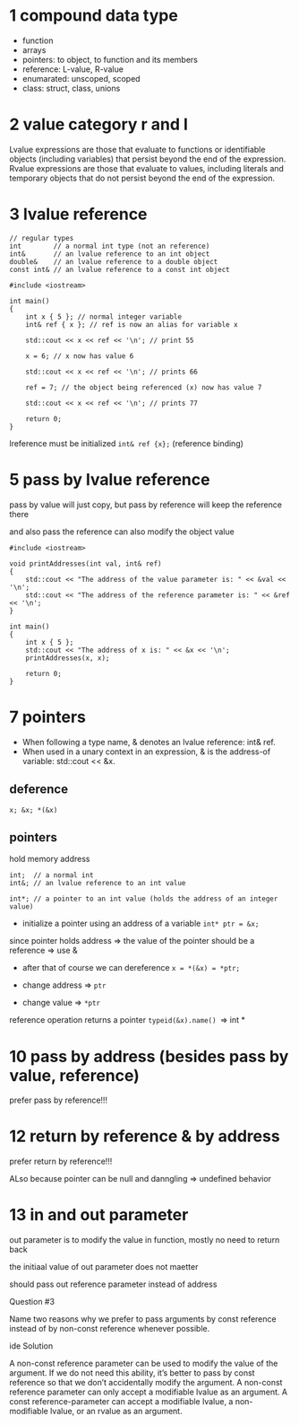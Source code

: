 # 1 compound data type
- function
- arrays
- pointers: to object, to function and its members
- reference: L-value, R-value
- enumarated: unscoped, scoped
- class: struct, class, unions

# 2 value category r and l
Lvalue expressions are those that evaluate to functions or identifiable objects (including variables) that persist beyond the end of the expression.
Rvalue expressions are those that evaluate to values, including literals and temporary objects that do not persist beyond the end of the expression.

# 3 lvalue reference
```
// regular types
int        // a normal int type (not an reference)
int&       // an lvalue reference to an int object
double&    // an lvalue reference to a double object
const int& // an lvalue reference to a const int object
```
```
#include <iostream>

int main()
{
    int x { 5 }; // normal integer variable
    int& ref { x }; // ref is now an alias for variable x

    std::cout << x << ref << '\n'; // print 55

    x = 6; // x now has value 6

    std::cout << x << ref << '\n'; // prints 66

    ref = 7; // the object being referenced (x) now has value 7

    std::cout << x << ref << '\n'; // prints 77

    return 0;
}
```
lreference must be initialized
`int& ref {x};` (reference binding)

# 5 pass by lvalue reference
pass by value will just copy,
but pass by reference will keep the reference there

and also pass the reference can also modify the object value
```
#include <iostream>

void printAddresses(int val, int& ref)
{
    std::cout << "The address of the value parameter is: " << &val << '\n';
    std::cout << "The address of the reference parameter is: " << &ref << '\n';
}

int main()
{
    int x { 5 };
    std::cout << "The address of x is: " << &x << '\n';
    printAddresses(x, x);

    return 0;
}
```
# 7 pointers
- When following a type name, & denotes an lvalue reference: int& ref.
- When used in a unary context in an expression, & is the address-of variable: std::cout << &x.

## deference
`x; &x; *(&x)`

## pointers
hold memory address
```
int;  // a normal int
int&; // an lvalue reference to an int value

int*; // a pointer to an int value (holds the address of an integer value)
```

- initialize a pointer using an address of a variable
`int* ptr = &x;`

since pointer holds address => the value of the pointer should be a reference => use &

- after that of course we can dereference 
`x = *(&x) = *ptr;`

- change address => `ptr`
- change value => `*ptr`

reference operation returns a pointer
`typeid(&x).name() `=> int *

# 10 pass by address (besides pass by value, reference)
prefer pass by reference!!!

# 12 return by reference & by address
prefer return by reference!!!

ALso because pointer can be null and danngling => undefined behavior

# 13 in and out parameter
out parameter is to modify the value in function, mostly no need to return back

the initiaal value of out parameter does not maetter

should pass out reference parameter instead of address


Question #3

Name two reasons why we prefer to pass arguments by const reference instead of by non-const reference whenever possible.

ide Solution

A non-const reference parameter can be used to modify the value of the argument. If we do not need this ability, it’s better to pass by const reference so that we don’t accidentally modify the argument.
A non-const reference parameter can only accept a modifiable lvalue as an argument. A const reference-parameter can accept a modifiable lvalue, a non-modifiable lvalue, or an rvalue as an argument.

